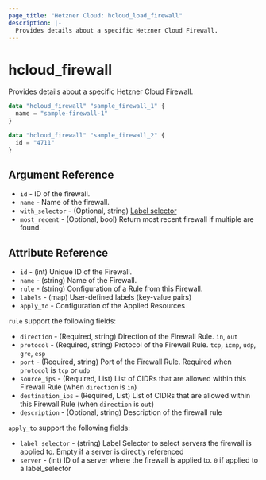 ```yaml
---
page_title: "Hetzner Cloud: hcloud_load_firewall"
description: |-
  Provides details about a specific Hetzner Cloud Firewall.
---
```


# hcloud_firewall

Provides details about a specific Hetzner Cloud Firewall.

```terraform
data "hcloud_firewall" "sample_firewall_1" {
  name = "sample-firewall-1"
}

data "hcloud_firewall" "sample_firewall_2" {
  id = "4711"
}
```

## Argument Reference

- `id` - ID of the firewall.
- `name` - Name of the firewall.
- `with_selector` - (Optional, string) [Label selector](https://docs.hetzner.cloud/reference/cloud#label-selector)
- `most_recent` - (Optional, bool) Return most recent firewall if multiple are found.

## Attribute Reference

- `id` - (int) Unique ID of the Firewall.
- `name` - (string) Name of the Firewall.
- `rule` - (string) Configuration of a Rule from this Firewall.
- `labels` - (map) User-defined labels (key-value pairs)
- `apply_to` - Configuration of the Applied Resources

`rule` support the following fields:

- `direction` - (Required, string) Direction of the Firewall Rule. `in`, `out`
- `protocol` - (Required, string) Protocol of the Firewall Rule. `tcp`, `icmp`, `udp`, `gre`, `esp`
- `port` - (Required, string) Port of the Firewall Rule. Required when `protocol` is `tcp` or `udp`
- `source_ips` - (Required, List) List of CIDRs that are allowed within this Firewall Rule (when `direction` is `in`)
- `destination_ips` - (Required, List) List of CIDRs that are allowed within this Firewall Rule (when `direction` is `out`)
- `description` - (Optional, string) Description of the firewall rule

`apply_to` support the following fields:

- `label_selector` - (string) Label Selector to select servers the firewall is applied to. Empty if a server is directly
  referenced
- `server` - (int) ID of a server where the firewall is applied to. `0` if applied to a label_selector
